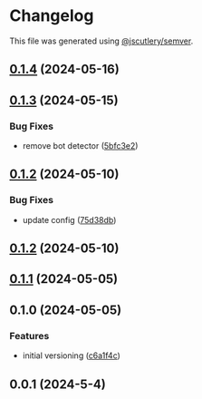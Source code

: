 # Changelog

This file was generated using [@jscutlery/semver](https://github.com/jscutlery/semver).

## [0.1.4](https://github.com/CIRI2-s6/ciri2-app/compare/gateway-0.1.3...gateway-0.1.4) (2024-05-16)

## [0.1.3](https://github.com/CIRI2-s6/ciri2-app/compare/gateway-0.1.2...gateway-0.1.3) (2024-05-15)


### Bug Fixes

* remove bot detector ([5bfc3e2](https://github.com/CIRI2-s6/ciri2-app/commit/5bfc3e2927ff9420f1c464c5b2a9ea9c8d7c429e))

## [0.1.2](https://github.com/CIRI2-s6/ciri2-app/compare/gateway-0.1.1...gateway-0.1.2) (2024-05-10)


### Bug Fixes

* update config ([75d38db](https://github.com/CIRI2-s6/ciri2-app/commit/75d38db59f583ea3f0f95b0fd5febd412e3d7905))

## [0.1.2](https://github.com/CIRI2-s6/ciri2-app/compare/gateway-0.1.1...gateway-0.1.2) (2024-05-10)

## [0.1.1](https://github.com/CIRI2-s6/ciri2-app/compare/gateway-0.1.0...gateway-0.1.1) (2024-05-05)

## 0.1.0 (2024-05-05)


### Features

* initial versioning ([c6a1f4c](https://github.com/CIRI2-s6/ciri2-app/commit/c6a1f4c65429deab4e2e317c18e97b14ed4622dc))

## 0.0.1 (2024-5-4)
